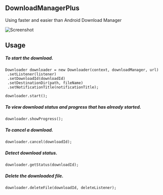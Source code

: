 ## DownloadManagerPlus

Using faster and easier than Android Download Manager

![Screenshot](https://gifyu.com/images/out20c239.gif)

## Usage

##### To start the download.

    Downloader downloader = new Downloader(context, downloadManager, url)
     .setListener(listener)
     .setDownloadId(downloadId)
     .setDestinationDir(path, fileName)
     .setNotificationTitle(notificationTitle);
     
    downloader.start();

##### To view download status and progress that has already started.

    downloader.showProgress();

##### To cancel a download.

    downloader.cancel(downloadId);

##### Detect download status.

    downloader.getStatus(downloadId);

##### Delete the downloaded file.

    downloader.deleteFile(downloadId, deleteListener);

